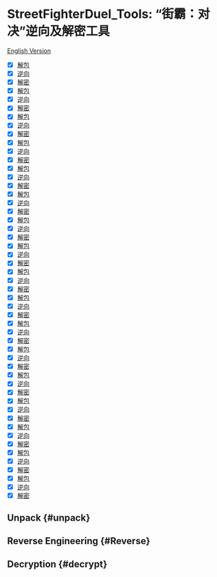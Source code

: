 # StreetFighterDuel_Tools: “街霸：对决”逆向及解密工具 

[English Version](README.md)

- [x] [解包](#unpack)
- [x] [逆向](#Reverse)
- [x] [解密](#decrypt)
- [x] [解包](#unpack)
- [x] [逆向](#Reverse)
- [x] [解密](#decrypt)
- [x] [解包](#unpack)
- [x] [逆向](#Reverse)
- [x] [解密](#decrypt)
- [x] [解包](#unpack)
- [x] [逆向](#Reverse)
- [x] [解密](#decrypt)
- [x] [解包](#unpack)
- [x] [逆向](#Reverse)
- [x] [解密](#decrypt)
- [x] [解包](#unpack)
- [x] [逆向](#Reverse)
- [x] [解密](#decrypt)
- [x] [解包](#unpack)
- [x] [逆向](#Reverse)
- [x] [解密](#decrypt)
- [x] [解包](#unpack)
- [x] [逆向](#Reverse)
- [x] [解密](#decrypt)
- [x] [解包](#unpack)
- [x] [逆向](#Reverse)
- [x] [解密](#decrypt)
- [x] [解包](#unpack)
- [x] [逆向](#Reverse)
- [x] [解密](#decrypt)
- [x] [解包](#unpack)
- [x] [逆向](#Reverse)
- [x] [解密](#decrypt)
- [x] [解包](#unpack)
- [x] [逆向](#Reverse)
- [x] [解密](#decrypt)
- [x] [解包](#unpack)
- [x] [逆向](#Reverse)
- [x] [解密](#decrypt)
- [x] [解包](#unpack)
- [x] [逆向](#Reverse)
- [x] [解密](#decrypt)
- [x] [解包](#unpack)
- [x] [逆向](#Reverse)
- [x] [解密](#decrypt)
- [x] [解包](#unpack)
- [x] [逆向](#Reverse)
- [x] [解密](#decrypt)
- [x] [解包](#unpack)
- [x] [逆向](#Reverse)
- [x] [解密](#decrypt)

## Unpack {#unpack}
## Reverse Engineering {#Reverse}
## Decryption {#decrypt}

